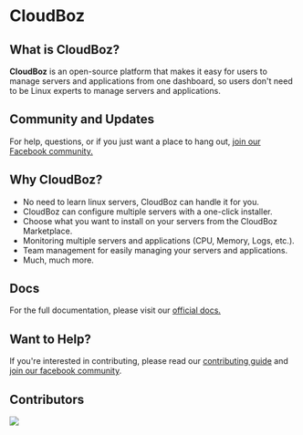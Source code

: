 # CloudBoz

## What is CloudBoz?

**CloudBoz** is an open-source platform that makes it easy for users to manage servers and applications from one dashboard, so users don't need to be Linux experts to manage servers and applications.

## Community and Updates

For help, questions, or if you just want a place to hang out, [join our Facebook community.](https://facebook.com/groups/cloudboz)

## Why CloudBoz?
- No need to learn linux servers, CloudBoz can handle it for you.
- CloudBoz can configure multiple servers with a one-click installer.
- Choose what you want to install on your servers from the CloudBoz Marketplace.
- Monitoring multiple servers and applications (CPU, Memory, Logs, etc.).
- Team management for easily managing your servers and applications.
- Much, much more.

## Docs

For the full documentation, please visit our [official docs.](https://docs.cloudboz.com)

## Want to Help?

If you're interested in contributing, please read our [contributing guide](CONTRIBUTING.md) and [join our facebook community](https://facebook.com/groups/cloudboz).

## Contributors
<a href = "#">
  <img src = "https://contrib.rocks/image?repo=cloudboz/cloudboz"/>
</a>
